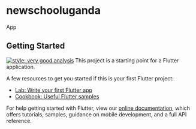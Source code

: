 # newschooluganda

App

## Getting Started
[![style: very good analysis](https://img.shields.io/badge/style-very_good_analysis-B22C89.svg)](https://pub.dev/packages/very_good_analysis)
This project is a starting point for a Flutter application.

A few resources to get you started if this is your first Flutter project:

- [Lab: Write your first Flutter app](https://flutter.dev/docs/get-started/codelab)
- [Cookbook: Useful Flutter samples](https://flutter.dev/docs/cookbook)

For help getting started with Flutter, view our
[online documentation](https://flutter.dev/docs), which offers tutorials,
samples, guidance on mobile development, and a full API reference.

